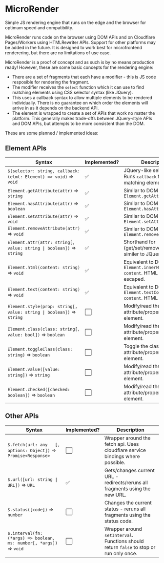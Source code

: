 # MicroRender

Simple JS rendering engine that runs on the edge and the browser for optimum speed and compatibility.

MicroRender runs code on the browser using DOM APIs and on Cloudflare Pages/Workers using HTMLRewriter APIs.
Support for other platforms may be added in the future. It is designed to work best for microfrontend
renderering, but there are no limitations of use case.

MicroRender is a proof of concept and as such is by no means production ready! However, these are some basic
concepts for the rendering engine:

- There are a set of fragments that each have a modifier - this is JS code resposible for rendering the
  fragment. 
- The modifier receives the `select` function which it can use to find matching elements using CSS selector
  syntax (like JQuery).
- This uses a callback syntax to allow multiple elements to be rendered individually. There is no guarantee
  on which order the elements will arrive in as it depends on the backend API.
- The element is wrapped to create a set of APIs that work no matter the platform. This generally makes
  trade-offs between JQuery-style APIs and DOM APIs, but attempts to be more consistent than the DOM.

These are some planned / implemented ideas:

## Element APIs

| Syntax                                                     | Implemented? | Description                                                                               |
|------------------------------------------------------------|--------------|-------------------------------------------------------------------------------------------|
| `$(selector: string, callback: (elmt: Element) => void)` => `void`    | ✅ | JQuery-like selector API. Runs `callback` for each matching element.                     |
| `Element.getAttribute(attr)` => `string`                              | ✅ | Similar to DOM `Element.getAttribute()`                                                  |
| `Element.hasAttribute(attr)` => `boolean`                             | ✅ | Similar to DOM `Element.hasAttribute()`                                                  |
| `Element.setAttribute(attr)` => `void`                                | ✅ | Similar to DOM `Element.setAttribute()`                                                  |
| `Element.removeAttribute(attr)` => `void`                             | ✅ | Similar to DOM `Element.removeAttribute()`                                               |
| `Element.attr(attr: string[, value: string \| boolean])` => `string`  | ✅ | Shorthand for (get/set/remove)Attribute; similer to JQuery `.attr()`.                    |
| `Element.html(content: string)` => `void`                             | ✅ | Equivalent to DOM `Element.innerHTML = content`. HTML is not escaped.                    |
| `Element.text(content: string)` => `void`                             | ✅ | Equivalent to DOM `Element.textContent = content`. HTML is escaped.                      |
| `Element.style(prop: string[, value: string \| boolean])` => `string` | ⬜ | Modify/read the style attribute/property of an element.                                  |
| `Element.class(class: string[, value: bool])` => `boolean`            | ⬜ | Modify/read the class attribute/property of an element.                                  |
| `Element.toggleClass(class: string)` => `boolean`                     | ⬜ | Toggle the class attribute/property of an element.                                       |
| `Element.value([value: string])` => `string`                          | ⬜ | Modify/read the value attribute/property of an element.                                  |
| `Element.checked([checked: boolean])` => `boolean`                    | ⬜ | Modify/read the checked attribute/property of an element.                                |

## Other APIs

| Syntax                                                     | Implemented? | Description                                                                               |
|------------------------------------------------------------|--------------|-------------------------------------------------------------------------------------------|
| `$.fetch(url: any   [, options: Object])` => `Promise<Response>`      | ⬜ | Wrapper around the fetch api. Uses cloudflare service bindings where possible.            |
| `$.url([url: string \| URL])` => `URL`                                | ✅ | Gets/changes current URL - redirects/reruns all fragments using the new URL.              |
| `$.status([code])` => `number`                                        | ⬜ | Changes the current status - reruns all fragments using the status code.                  |
| `$.interval(fn: (*args) => boolean, ms: number[, *args])` => `void`   | ⬜ | Wrapper around `setInterval`. Functions should return `false` to stop or run only once.   |